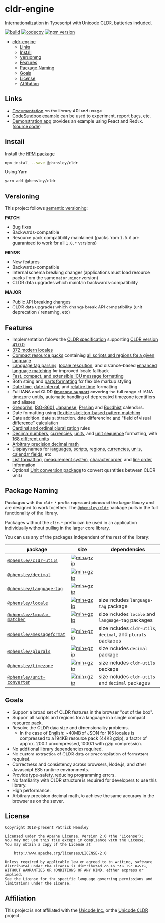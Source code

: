 # cldr-engine

Internationalization in Typescript with Unicode CLDR, batteries included.

[![build](https://github.com/phensley/cldr-engine/workflows/Build%20and%20Test/badge.svg)](https://github.com/phensley/cldr-engine/actions)
[![codecov](https://codecov.io/gh/phensley/cldr-engine/branch/master/graph/badge.svg)](https://codecov.io/gh/phensley/cldr-engine)
[![npm version](https://badge.fury.io/js/%40phensley%2Fcldr.svg)](https://www.npmjs.com/package/@phensley/cldr)

- [cldr-engine](#cldr-engine)
  - [Links](#links)
  - [Install](#install)
  - [Versioning](#versioning)
  - [Features](#features)
  - [Package Naming](#package-naming)
  - [Goals](#goals)
  - [License](#license)
  - [Affiliation](#affiliation)

## Links

- [Documentation](https://phensley.github.io/cldr-engine/) on the library API and usage.
- [CodeSandbox example](https://codesandbox.io/s/qqr1rl40r6) can be used to experiment, report bugs, etc.
- [Demonstration app](https://phensley.github.io/cldr-engine-react-demo/) provides an example using React and Redux. ([source code](https://github.com/phensley/cldr-engine-react-demo))

## Install

Install the [NPM package](https://www.npmjs.com/package/@phensley/cldr):

```bash
npm install --save @phensley/cldr
```

Using Yarn:

```bash
yarn add @phensley/cldr
```

## Versioning

This project follows [semantic versioning](https://semver.org/):

**PATCH**

- Bug fixes
- Backwards-compatible
- Resource pack compatibility maintained (packs from `1.0.0` are guaranteed to work for all `1.0.*` versions)

**MINOR**

- New features
- Backwards-compatible
- Internal schema breaking changes (applications must load resource packs from the same `major.minor` version)
- CLDR data upgrades which maintain backwards-compatibility

**MAJOR**

- Public API breaking changes
- CLDR data upgrades which change break API compatibility (unit deprecation / renaming, etc)

## Features

- Implementation folows the [CLDR specification](https://www.unicode.org/reports/tr35/tr35-general.html) supporting [CLDR version 41.0.0](http://cldr.unicode.org/index/downloads/cldr-41)
- [372 modern locales](https://phensley.github.io/cldr-engine/docs/en/api-cldrframework#availablelocales)
- [Compact resource packs](https://phensley.github.io/cldr-engine/docs/en/doc-design-bundles) containing [all scripts and regions for a given language](https://unpkg.com/@phensley/cldr/packs/)
- [Language tag parsing](https://phensley.github.io/cldr-engine/docs/en/api-cldrframework#parselanguagetag), [locale resolution](https://phensley.github.io/cldr-engine/docs/en/api-cldrframework#resolvelocale), and distance-based [enhanced language matching](https://phensley.github.io/cldr-engine/docs/en/api-localematcher) for improved locale fallback
- [Fast, compact, and extensible ICU message formatting](packages/messageformat/README.md)
- Both string and [parts formatting](https://phensley.github.io/cldr-engine/docs/en/api-cldr-numbers#formatdecimaltoparts) for flexible markup styling
- [Date time](https://phensley.github.io/cldr-engine/docs/en/api-cldr-calendars#formatdate), [date interval](https://phensley.github.io/cldr-engine/docs/en/api-cldr-calendars#formatdateinterval), and [relative time](https://phensley.github.io/cldr-engine/docs/en/api-cldr-calendars#formatrelativetime) formatting
- Full IANA and CLDR [timezone support](https://phensley.github.io/cldr-engine/docs/en/api-cldr-calendars#resolvetimezoneid) covering the full range of IANA timezone untils, automatic handling of deprecated timezone identifiers and aliases
- [Gregorian](https://phensley.github.io/cldr-engine/docs/en/api-gregoriandate), [ISO-8601](https://phensley.github.io/cldr-engine/docs/en/api-iso8601date), [Japanese](https://phensley.github.io/cldr-engine/docs/en/api-japanesedate), [Persian](https://phensley.github.io/cldr-engine/docs/en/api-persiandate) and [Buddhist](https://phensley.github.io/cldr-engine/docs/en/api-buddhistdate) calendars.
- Date formatting using [flexible skeleton-based pattern matching](https://phensley.github.io/cldr-engine/docs/en/api-dateskeleton)
- [Date addition](https://phensley.github.io/cldr-engine/docs/en/api-calendardate#add), [date subtraction](https://phensley.github.io/cldr-engine/docs/en/api-calendardate#subtract), [date differencing](https://phensley.github.io/cldr-engine/docs/en/api-calendardate#difference) and ["field of visual difference"](https://phensley.github.io/cldr-engine/docs/en/api-calendardate#fieldofvisualdifference) calculation
- [Cardinal and ordinal pluralization](https://phensley.github.io/cldr-engine/docs/en/api-cldr-numbers#getpluralcardinal) rules
- [Decimal numbers](https://phensley.github.io/cldr-engine/docs/en/api-cldr-numbers#formatdecimal), [currencies](https://phensley.github.io/cldr-engine/docs/en/api-cldr-numbers#formatcurrency), [units](https://phensley.github.io/cldr-engine/docs/en/api-cldr-units#formatquantity), and [unit sequence](https://phensley.github.io/cldr-engine/docs/en/api-cldr-units#formatquantitysequence) formatting, with [168 different units](https://phensley.github.io/cldr-engine/docs/en/api-unittype)
- [Arbitrary precision decimal math](https://phensley.github.io/cldr-engine/docs/en/doc-math)
- Display names for [languages](https://phensley.github.io/cldr-engine/docs/en/api-cldr-general#getlanguagedisplayname), [scripts](https://phensley.github.io/cldr-engine/docs/en/api-cldr-general#getscriptdisplayname), [regions](https://phensley.github.io/cldr-engine/docs/en/api-cldr-general#getregiondisplayname), [currencies](https://phensley.github.io/cldr-engine/docs/en/api-cldr-numbers#getcurrencydisplayname), [units](https://phensley.github.io/cldr-engine/docs/en/api-cldr-units#getunitdisplayname), [calendar fields](https://phensley.github.io/cldr-engine/docs/en/api-cldr-calendars#months), etc
- [List formatting](https://phensley.github.io/cldr-engine/docs/en/api-cldr-general#formatlist), [measurement system](https://phensley.github.io/cldr-engine/docs/en/api-cldr-general#measurementsystem), [character order](https://phensley.github.io/cldr-engine/docs/en/api-cldr-general#characterorder), and [line order](https://phensley.github.io/cldr-engine/docs/en/api-cldr-general#lineorder) information
- Optional [Unit conversion package](packages/unit-converter) to convert quantities between CLDR units

## Package Naming

Packages with the `cldr-*` prefix represent pieces of the larger library and are designed to work together. The [`@phensley/cldr`](https://www.npmjs.com/package/@phensley/cldr) package pulls in the full functionality of the library.

Packages without the `cldr-*` prefix can be used in an application individually without pulling in the larger core library.

You can use any of the packages independent of the rest of the library:

| package                                                                              | size                                                                                                                                       | dependencies                                                  |
| ------------------------------------------------------------------------------------ | ------------------------------------------------------------------------------------------------------------------------------------------ | ------------------------------------------------------------- |
| [`@phensley/cldr-utils`](https://www.npmjs.com/package/@phensley/cldr-utils)         | [![min+gzip](https://badgen.net/bundlephobia/minzip/@phensley/cldr-utils)](https://bundlephobia.com/result?p=@phensley/cldr-utils)         |                                                               |
| [`@phensley/decimal`](https://www.npmjs.com/package/@phensley/decimal)               | [![min+gzip](https://badgen.net/bundlephobia/minzip/@phensley/decimal)](https://bundlephobia.com/result?p=@phensley/decimal)               |                                                               |
| [`@phensley/language-tag`](https://www.npmjs.com/package/@phensley/language-tag)     | [![min+gzip](https://badgen.net/bundlephobia/minzip/@phensley/language-tag)](https://bundlephobia.com/result?p=@phensley/language-tag)     |                                                               |
| [`@phensley/locale`](https://www.npmjs.com/package/@phensley/locale)                 | [![min+gzip](https://badgen.net/bundlephobia/minzip/@phensley/locale)](https://bundlephobia.com/result?p=@phensley/locale)                 | size includes `language-tag` package                          |
| [`@phensley/locale-matcher`](https://www.npmjs.com/package/@phensley/locale-matcher) | [![min+gzip](https://badgen.net/bundlephobia/minzip/@phensley/locale-matcher)](https://bundlephobia.com/result?p=@phensley/locale-matcher) | size includes `locale` and `language-tag` packages            |
| [`@phensley/messageformat`](https://www.npmjs.com/package/@phensley/messageformat)   | [![min+gzip](https://badgen.net/bundlephobia/minzip/@phensley/messageformat)](https://bundlephobia.com/result?p=@phensley/messageformat)   | size includes `cldr-utils`, `decimal`, and `plurals` packages |
| [`@phensley/plurals`](https://www.npmjs.com/package/@phensley/plurals)               | [![min+gzip](https://badgen.net/bundlephobia/minzip/@phensley/plurals)](https://bundlephobia.com/result?p=@phensley/plurals)               | size includes `decimal` package                               |
| [`@phensley/timezone`](https://www.npmjs.com/package/@phensley/timezone)             | [![min+gzip](https://badgen.net/bundlephobia/minzip/@phensley/timezone)](https://bundlephobia.com/result?p=@phensley/timezone)             | size includes `cldr-utils` package                            |
| [`@phensley/unit-converter`](https://www.npmjs.com/package/@phensley/unit-converter) | [![min+gzip](https://badgen.net/bundlephobia/minzip/@phensley/unit-converter)](https://bundlephobia.com/result?p=@phensley/unit-converter) | size includes `cldr-utils` and `decimal` packages             |

## Goals

- Support a broad set of CLDR features in the browser "out of the box".
- Support all scripts and regions for a language in a single compact resource pack.
- Resolve the CLDR data size and dimensionality problems.
  - In the case of English: ~40MB of JSON for 105 locales is compressed to a 194KB resource pack (44KB gzip), a factor of approx. 200:1 uncompressed, 1000:1 with gzip compression.
- No additional library dependencies required.
- No custom extraction of CLDR data or precompilation of formatters required.
- Correctness and consistency across browsers, Node.js, and other Javascript ES5 runtime environments.
- Provide type-safety, reducing programming errors.
- No familiarity with CLDR structure is required for developers to use this library.
- High performance.
- Arbitrary precision decimal math, to achieve the same accuracy in the browser as on the server.

## License

    Copyright 2018-present Patrick Hensley

    Licensed under the Apache License, Version 2.0 (the "License");
    you may not use this file except in compliance with the License.
    You may obtain a copy of the License at

        http://www.apache.org/licenses/LICENSE-2.0

    Unless required by applicable law or agreed to in writing, software
    distributed under the License is distributed on an "AS IS" BASIS,
    WITHOUT WARRANTIES OR CONDITIONS OF ANY KIND, either express or implied.
    See the License for the specific language governing permissions and
    limitations under the License.

## Affiliation

This project is not affiliated with the [Unicode Inc.](https://unicode.org) or the [Unicode CLDR](http://cldr.unicode.org/) project.
